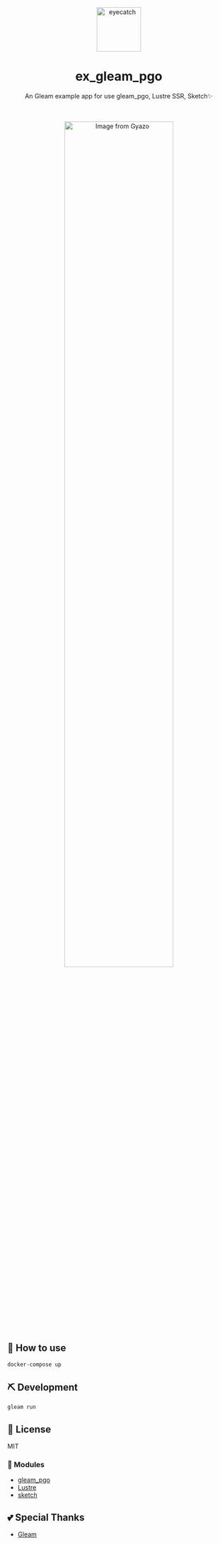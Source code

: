 <div align="center">

<img src="https://emoji2svg.deno.dev/api/🦊" alt="eyecatch" height="100">

# ex_gleam_pgo

An Gleam example app for use gleam_pgo, Lustre SSR, Sketch✨

<br>
<br>


</div>

<div align="center">

<a href="https://gyazo.com/913095431ddac96b7cb7aa2b645aa131">
<img style="width: 70%" src="https://i.gyazo.com/913095431ddac96b7cb7aa2b645aa131.png" alt="Image from Gyazo" width="1322.09"/>
</a>

</div>

## 🚀 How to use

```sh
docker-compose up
```

## ⛏️   Development

```sh
gleam run
```
## 📜 License

MIT

### 🧩 Modules

- [gleam_pgo](https://hexdocs.pm/gleam_pgo/)
- [Lustre](https://hexdocs.pm/lustre/)
- [sketch](https://hexdocs.pm/sketch/)

## 💕 Special Thanks

- [Gleam](https://gleam.run/)
